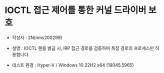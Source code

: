 # IOCTL 접근 제어를 통한 커널 드라이버 보호

* 작성자 : 2N(nms200299)

* 설명 : IOCTL 핸들 발급 시, IRP 접근 경로를 검증하여 특정 경로의 프로세스만 허용합니다.

* 테스트 환경 : Hyper-V / Windows 10 22H2 x64 (19045.5965)

